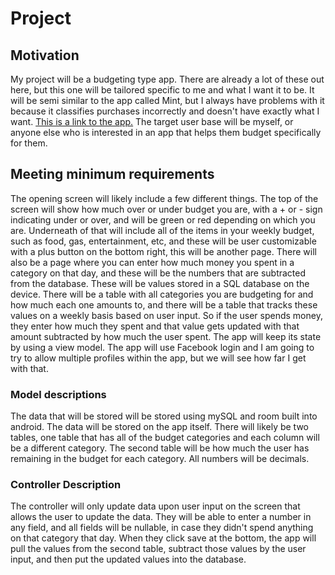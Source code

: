 # Project

## Motivation

My project will be a budgeting type app. There are already a lot of these out here, but this one will be tailored specific to me and what I want it to be. It will be semi similar to the app called Mint, but I always have problems with it because it classifies purchases incorrectly and doesn't have exactly what I want. [This is a link to the app.](https://www.mint.com) The target user base will be myself, or anyone else who is interested in an app that helps them budget specifically for them.

## Meeting minimum requirements

The opening screen will likely include a few different things. The top of the screen will show how much over or under budget you are, with a + or - sign indicating under or over, and will be green or red depending on which you are. Underneath of that will include all of the items in your weekly budget, such as food, gas, entertainment, etc, and these will be user customizable with a plus button on the bottom right, this will be another page. There will also be a page where you can enter how much money you spent in a category on that day, and these will be the numbers that are subtracted from the database. These will be values stored in a SQL database on the device. There will be a table with all categories you are budgeting for and how much each one amounts to, and there will be a table that tracks these values on a weekly basis based on user input. So if the user spends money, they enter how much they spent and that value gets updated with that amount subtracted by how much the user spent. The app will keep its state by using a view model. The app will use Facebook login and I am going to try to allow multiple profiles within the app, but we will see how far I get with that.

### Model descriptions

The data that will be stored will be stored using mySQL and room built into android. The data will be stored on the app itself. There will likely be two tables, one table that has all of the budget categories and each column will be a different category. The second table will be how much the user has remaining in the budget for each category. All numbers will be decimals. 

### Controller Description

The controller will only update data upon user input on the screen that allows the user to update the data. They will be able to enter a number in any field, and all fields will be nullable, in case they didn't spend anything on that category that day. When they click save at the bottom, the app will pull the values from the second table, subtract those values by the user input, and then put the updated values into the database.